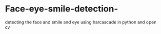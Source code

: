 # Face-eye-smile-detection-
detecting the face and smile and eye using harcascade in python and open cv
